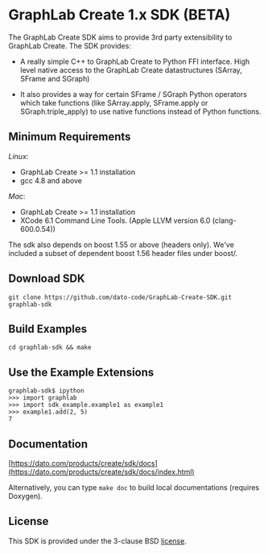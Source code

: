GraphLab Create 1.x SDK (BETA)
==============================

The GraphLab Create SDK aims to provide 3rd party extensibility to GraphLab Create. The SDK provides:

- A really simple C++ to GraphLab Create to Python FFI interface.
High level native access to the GraphLab Create datastructures (SArray, SFrame and SGraph)

- It also provides a way for certain SFrame / SGraph Python operators which take functions (like SArray.apply, SFrame.apply or SGraph.triple_apply) to use native functions instead of Python functions.

Minimum Requirements
--------------------
*Linux*:

- GraphLab Create >= 1.1 installation
- gcc 4.8 and above

*Mac*:

- GraphLab Create >= 1.1 installation
- XCode 6.1 Command Line Tools. (Apple LLVM version 6.0 (clang-600.0.54))

The sdk also depends on boost 1.55 or above (headers only). We've included a subset of dependent boost 1.56 header files under boost/.

Download SDK
-------------
```
git clone https://github.com/dato-code/GraphLab-Create-SDK.git graphlab-sdk
```

Build Examples
--------------
```
cd graphlab-sdk && make
```

Use the Example Extensions
--------------------------
```
graphlab-sdk$ ipython
>>> import graphlab
>>> import sdk_example.example1 as example1
>>> example1.add(2, 5)
7
```

Documentation
-------------
[https://dato.com/products/create/sdk/docs](https://dato.com/products/create/sdk/docs/index.html)

Alternatively, you can type `make doc` to build local documentations (requires Doxygen).

License
-------
This SDK is provided under the 3-clause BSD [license](LICENSE).
